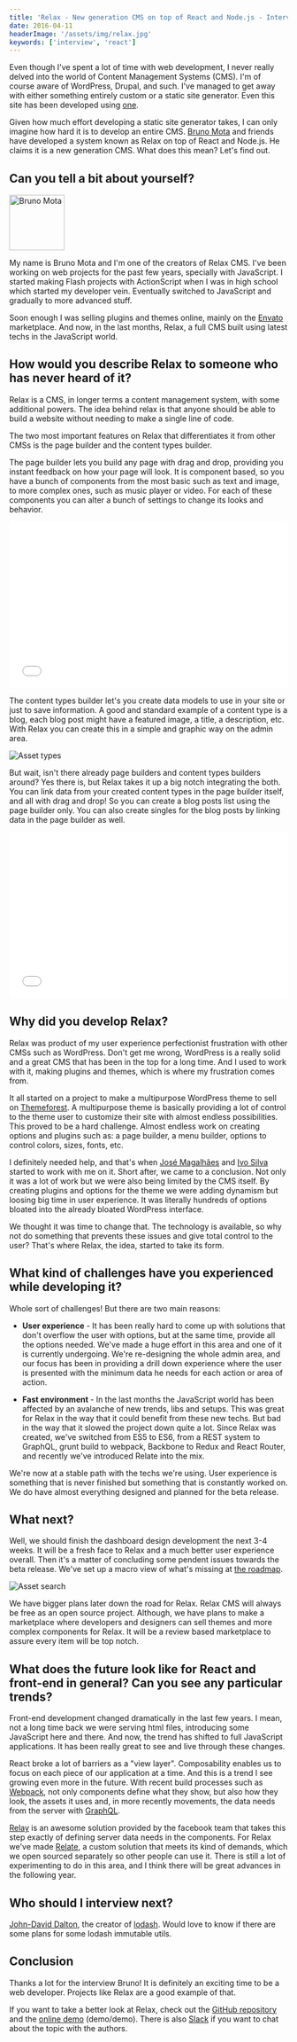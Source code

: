```yaml
---
title: 'Relax - New generation CMS on top of React and Node.js - Interview with Bruno Mota'
date: 2016-04-11
headerImage: '/assets/img/relax.jpg'
keywords: ['interview', 'react']
---
```


Even though I've spent a lot of time with web development, I never really delved into the world of Content Management Systems (CMS). I'm of course aware of WordPress, Drupal, and such. I've managed to get away with either something entirely custom or a static site generator. Even this site has been developed using [one](https://antwarjs.github.io/).

Given how much effort developing a static site generator takes, I can only imagine how hard it is to develop an entire CMS. [Bruno Mota](https://twitter.com/bruno12mota) and friends have developed a system known as Relax on top of React and Node.js. He claims it is a new generation CMS. What does this mean? Let's find out.

## Can you tell a bit about yourself?

<p>
<span class="author">
  <img src="https://www.gravatar.com/avatar/18af7addb03d91d4659db11dc8c6c325?s=200" alt="Bruno Mota" class='author' width='100' height='100' />
</span>

My name is Bruno Mota and I'm one of the creators of Relax CMS. I've been working on web projects for the past few years, specially with JavaScript. I started making Flash projects with ActionScript when I was in high school which started my developer vein. Eventually switched to JavaScript and gradually to more advanced stuff.
</p>

Soon enough I was selling plugins and themes online, mainly on the [Envato](https://envato.com/?ref=plusquare) marketplace. And now, in the last months, Relax, a full CMS built using latest techs in the JavaScript world.

## How would you describe Relax to someone who has never heard of it?

Relax is a CMS, in longer terms a content management system, with some additional powers. The idea behind relax is that anyone should be able to build a website without needing to make a single line of code.

The two most important features on Relax that differentiates it from other CMSs is the page builder and the content types builder.

The page builder lets you build any page with drag and drop, providing you instant feedback on how your page will look. It is component based, so you have a bunch of components from the most basic such as text and image, to more complex ones, such as music player or video. For each of these components you can alter a bunch of settings to change its looks and behavior.

<p>
<iframe src="//player.vimeo.com/video/162203892?autoplay=0&loop=1&portrait=0&title=0&byline=0&badge=0" width="100%" height="300px" frameborder="0" webkitallowfullscreen mozallowfullscreen allowfullscreen></iframe>
</p>

The content types builder let's you create data models to use in your site or just to save information. A good and standard example of a content type is a blog, each blog post might have a featured image, a title, a description, etc. With Relax you can create this in a simple and graphic way on the admin area.

<img src="/assets/img/relax/relax_01.jpg" alt="Asset types" />

But wait, isn't there already page builders and content types builders around? Yes there is, but Relax takes it up a big notch integrating the both. You can link data from your created content types in the page builder itself, and all with drag and drop! So you can create a blog posts list using the page builder only. You can also create singles for the blog posts by linking data in the page builder as well.

<p>
<iframe src="//player.vimeo.com/video/162203696?autoplay=0&loop=1&portrait=0&title=0&byline=0&badge=0" width="100%" height="300px" frameborder="0" webkitallowfullscreen mozallowfullscreen allowfullscreen></iframe>
</p>

## Why did you develop Relax?

Relax was product of my user experience perfectionist frustration with other CMSs such as WordPress. Don't get me wrong, WordPress is a really solid and a great CMS that has been in the top for a long time. And I used to work with it, making plugins and themes, which is where my frustration comes from.

It all started on a project to make a multipurpose WordPress theme to sell on [Themeforest](http://themeforest.net/?ref=plusquare). A multipurpose theme is basically providing a lot of control to the theme user to customize their site with almost endless possibilities. This proved to be a hard challenge. Almost endless work on creating options and plugins such as: a page builder, a menu builder, options to control colors, sizes, fonts, etc.

I definitely needed help, and that's when [José Magalhães](https://github.com/magalhas) and [Ivo Silva](https://github.com/ivomiguelas) started to work with me on it. Short after, we came to a conclusion. Not only it was a lot of work but we were also being limited by the CMS itself. By creating plugins and options for the theme we were adding dynamism but loosing big time in user experience. It was literally hundreds of options bloated into the already bloated WordPress interface.

We thought it was time to change that. The technology is available, so why not do something that prevents these issues and give total control to the user? That's where Relax, the idea, started to take its form.

## What kind of challenges have you experienced while developing it?

Whole sort of challenges! But there are two main reasons:

* **User experience** - It has been really hard to come up with solutions that don't overflow the user with options, but at the same time, provide all the options needed. We've made a huge effort in this area and one of it is currently undergoing. We're re-designing the whole admin area, and our focus has been in providing a drill down experience where the user is presented with the minimum data he needs for each action or area of action.
- **Fast environment** - In the last months the JavaScript world has been affected by an avalanche of new trends, libs and setups. This was great for Relax in the way that it could benefit from these new techs. But bad in the way that it slowed the project down quite a lot. Since Relax was created, we've switched from ES5 to ES6, from a REST system to GraphQL, grunt build to webpack, Backbone to Redux and React Router, and recently we've introduced Relate into the mix.

We're now at a stable path with the techs we're using. User experience is something that is never finished but something that is constantly worked on. We do have almost everything designed and planned for the beta release.

## What next?

Well, we should finish the dashboard design development the next 3-4 weeks. It will be a fresh face to Relax and a much better user experience overall. Then it's a matter of concluding some pendent issues towards the beta release. We've set up a macro view of what's missing at [the roadmap](https://github.com/relax/relax/blob/master/ROADMAP.md).

<img src="/assets/img/relax/relax_02.jpg" alt="Asset search" />

We have bigger plans later down the road for Relax. Relax CMS will always be free as an open source project. Although, we have plans to make a marketplace where developers and designers can sell themes and more complex components for Relax. It will be a review based marketplace to assure every item will be top notch.

## What does the future look like for React and front-end in general? Can you see any particular trends?

Front-end development changed dramatically in the last few years. I mean, not a long time back we were serving html files, introducing some JavaScript here and there. And now, the trend has shifted to full JavaScript applications. It has been really great to see and live through these changes.

React broke a lot of barriers as a "view layer". Composability enables us to focus on each piece of our application at a time. And this is a trend I see growing even more in the future. With recent build processes such as [Webpack](https://webpack.github.io/), not only components define what they show, but also how they look, the assets it uses and, in more recently movements, the data needs from the server with [GraphQL](http://graphql.org/).

[Relay](https://facebook.github.io/relay/) is an awesome solution provided by the facebook team that takes this step exactly of defining server data needs in the components. For Relax we've made [Relate](http://relax.github.io/relate/), a custom solution that meets its kind of demands, which we open sourced separately so other people can use it. There is still a lot of experimenting to do in this area, and I think there will be great advances in the following year.


## Who should I interview next?

[John-David Dalton](https://twitter.com/jdalton), the creator of [lodash](https://lodash.com/). Would love to know if there are some plans for some lodash immutable utils.

## Conclusion

Thanks a lot for the interview Bruno! It is definitely an exciting time to be a web developer. Projects like Relax are a good example of that.

If you want to take a better look at Relax, check out the [GitHub repository](https://github.com/relax/relax) and the [online demo](http://demo.getrelax.io/admin) (demo/demo). There is also [Slack](http://slack-relax.herokuapp.com/) if you want to chat about the topic with the authors.
